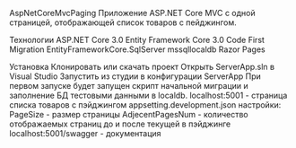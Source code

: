 ﻿AspNetCoreMvcPaging
Приложение ASP.NET Core MVC с одной страницей, отображающей список товаров с пейджингом.

Технологии
ASP.NET Core 3.0
Entity Framework Core 3.0
Code First Migration
EntityFrameworkCore.SqlServer
mssqllocaldb
Razor Pages

Установка
Клонировать или скачать проект
Открыть ServerApp.sln в Visual Studio
Запустить из студии в конфигурации ServerApp
При первом запуске будет запущен скрипт начальной миграции и заполнение БД тестовыми данными в localdb.
localhost:5001 - страница списка товаров с пэйджингом
appsetting.development.json настройки:
  PageSize - размер страницы
  AdjecentPagesNum - количество отображаемых страниц до и после текущей в пэйджинге
localhost:5001/swagger - документация
